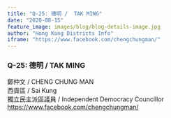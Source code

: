 ```yaml
---
title: "Q-25: 德明 /  TAK MING"
date: "2020-08-15"
feature_image: images/blog/blog-details-image.jpg
author: "Hong Kong Districts Info"
iframe: "https://www.facebook.com/chengchungman/"
---
```


### Q-25: 德明 /  TAK MING  
鄭仲文 /  CHENG CHUNG MAN  
西貢區 / Sai Kung  
獨立民主派區議員  /  Independent Democracy Councillor  
https://www.facebook.com/chengchungman/
